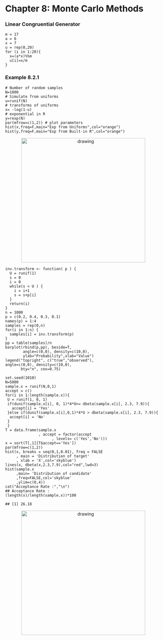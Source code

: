 # Chapter 8: Monte Carlo Methods

### Linear Congruential Generator

```{r}
m = 17
a = 6
x = 7
u = rep(0,20)
for (i in 1:20){
  x=(a*x)%%m
  u[i]=x/m
}
```
### Example 8.2.1

```{r}
# Number of random samples
N=1000
# Simulate from uniforms
u=runif(N)
# transforms of uniforms
x= -log(1-u)
# exponential in R
y=rexp(N)
par(mfrow=c(1,2)) # plot parameters 
hist(x,freq=F,main="Exp from Uniforms",col="orange") 
hist(y,freq=F,main="Exp from Built-in R",col="orange")
```


<p align = "center">
<img src="./Figure/fig8_4.jpeg" alt="drawing" width="400" height="400"/>
</p>

```{r}
inv.transform <- function( p ) {
  U = runif(1)
  s = 0
  i = 0
  while(s < U ) {
    i = i+1
    s = s+p[i]
  }
  return(i)
}
n = 1000
p = c(0.2, 0.4, 0.3, 0.1)
names(p) = 1:4
samples = rep(0,n)
for(i in 1:n) {
  samples[i] = inv.transform(p)
}
pp = table(samples)/n
barplot(rbind(p,pp), beside=T,
        angle=c(0,0), density=c(10,0),
        ylab="Probability",xlab="Value")
legend("topright", c("true","observed"),
angle=c(0,0), density=c(10,0),
       bty="n", cex=0.75)
```



```{r}
set.seed(1010)
N=5000
sample.x = runif(N,0,1)
accept = c()
for(i in 1:length(sample.x)){
 U = runif(1, 0, 1) 
 if(dunif(sample.x[i], 0, 1)*4*U<= dbeta(sample.x[i], 2.3, 7.9)){ 
   accept[i] = 'Yes'
 }else if(dunif(sample.x[i],0,1)*4*U > dbeta(sample.x[i], 2.3, 7.9)){
  accept[i] = 'No' 
 }
 }
T = data.frame(sample.x
               , accept = factor(accept
                     , levels= c('Yes','No')))
x = sort(T[,1][T$accept=='Yes'])
par(mfrow=c(1,2))
hist(x, breaks = seq(0,1,0.01), freq = FALSE
     , main = 'Distribution of target'
     , xlab = 'X',col='skyblue')
lines(x, dbeta(x,2.3,7.9),col="red",lwd=3)
hist(sample.x
     ,main= 'Distribution of candidate'
     ,freq=FALSE,col='skyblue'
     ,ylim=c(0,4))
cat("Acceptance Rate :","\n")
## Acceptance Rate :
(length(x)/length(sample.x))*100

## [1] 26.18
```


<p align = "center">
<img src="./Figure/fig8_5.jpeg" alt="drawing" width="400" height="400"/>
</p>
